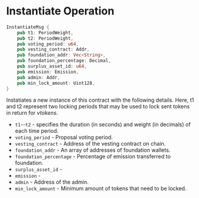 # Instantiate Operation

```rust
InstantiateMsg {
    pub t1: PeriodWeight,
    pub t2: PeriodWeight,
    pub voting_period: u64,
    pub vesting_contract: Addr,
    pub foundation_addr: Vec<String>,
    pub foundation_percentage: Decimal,
    pub surplus_asset_id: u64,
    pub emission: Emission,
    pub admin: Addr,
    pub min_lock_amount: Uint128,
}
```

Instatiates a new instance of this contract with the following details. Here,
t1 and t2 represent two locking periods that may be used to lock sent tokens
in return for *vtokens*.

* `t1`--`t2` - specifies the duration (in seconds) and weight (in decimals) of each time period.
* `voting_period` - Proposal voting period.
* `vesting_contract` - Address of the vesting contract on chain.
* `foundation_addr` - An array of addresses of foundation wallets.
* `foundation_percentage` - Percentage of emission transferred to foundation.
* `surplus_asset_id` -
* `emission` -
* `admin` - Address of the admin.
* `min_lock_amount` - Minimum amount of tokens that need to be locked.
